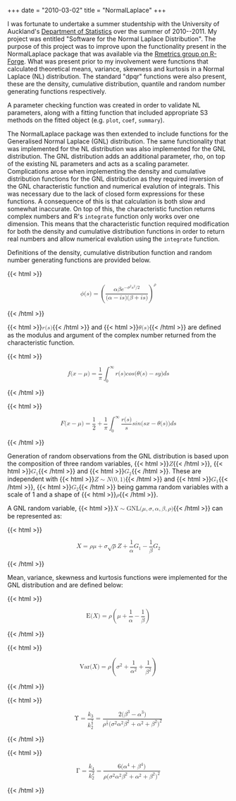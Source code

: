 +++
date = "2010-03-02"
title = "NormalLaplace"
+++

I was fortunate to undertake a summer studentship with the University of Auckland's [Department of Statistics](https://www.stat.auckland.ac.nz/) over the summer of 2010--2011. My project was entitled "Software for the Normal Laplace Distribution". The purpose of this project was to improve upon the functionality present in the NormalLaplace package that was available via the [Rmetrics group on R-Forge](https://r-forge.r-project.org/R/?group_id=156). What was present prior to my involvement were functions that calculated theoretical means, variance, skewness and kurtosis in a Normal Laplace (NL) distribution. The standard "dpqr" functions were also present, these are the density, cumulative distribution, quantile and random number generating functions respectively.

A parameter checking function was created in order to validate NL parameters, along with a fitting function that included appropriate S3 methods on the fitted object (e.g. `plot`, `coef`, `summary`).

The NormalLaplace package was then extended to include functions for the Generalised Normal Laplace (GNL) distribution. The same functionality that was implemented for the NL distribution was also implemented for the GNL distribution. The GNL distribution adds an additional parameter, rho, on top of the existing NL parameters and acts as a scaling parameter. Complications arose when implementing the density and cumulative distribution functions for the GNL distribution as they required inversion of the GNL characteristic function and numerical evalution of integrals. This was necessary due to the lack of closed form expressions for these functions. A consequence of this is that calculation is both slow and somewhat inaccurate. On top of this, the characteristic function returns complex numbers and R's `integrate` function only works over one dimension. This means that the characteristic function required modification for both the density and cumulative distribution functions in order to return real numbers and allow numerical evalution using the `integrate` function.

Definitions of the density, cumulative distribution function and random number generating functions are provided below.

{{< html >}}<p><math xmlns="http://www.w3.org/1998/Math/MathML" display="block"><semantics><mrow><mi>ϕ</mi><mo stretchy="false">(</mo><mi>s</mi><mo stretchy="false">)</mo><mo>=</mo><msup><mrow><mo fence="true">(</mo><mfrac><mrow><mi>α</mi><mi>β</mi><msup><mi>e</mi><mrow><mo>−</mo><msup><mi>σ</mi><mn>2</mn></msup><msup><mi>s</mi><mn>2</mn></msup><mi mathvariant="normal">/</mi><mn>2</mn></mrow></msup></mrow><mrow><mo stretchy="false">(</mo><mi>α</mi><mo>−</mo><mi>i</mi><mi>s</mi><mo stretchy="false">)</mo><mo stretchy="false">(</mo><mi>β</mi><mo>+</mo><mi>i</mi><mi>s</mi><mo stretchy="false">)</mo></mrow></mfrac><mo fence="true">)</mo></mrow><mi>ρ</mi></msup></mrow><annotation encoding="application/x-tex">\phi(s)=\left(\frac{\alpha \beta e^{-\sigma^2s^2/2}}{(\alpha - is)(\beta + is)}\right)^{\rho}</annotation></semantics></math></p>{{< /html >}}

{{< html >}}<math xmlns="http://www.w3.org/1998/Math/MathML"><semantics><mrow><mi>r</mi><mo stretchy="false">(</mo><mi>s</mi><mo stretchy="false">)</mo></mrow><annotation encoding="application/x-tex">r(s)</annotation></semantics></math>{{< /html >}} and {{< html >}}<math xmlns="http://www.w3.org/1998/Math/MathML"><semantics><mrow><mi>θ</mi><mo stretchy="false">(</mo><mi>s</mi><mo stretchy="false">)</mo></mrow><annotation encoding="application/x-tex">\theta(s)</annotation></semantics></math>{{< /html >}} are defined as the modulus and argument of the complex number returned from the characteristic function.

{{< html >}}<p><math xmlns="http://www.w3.org/1998/Math/MathML" display="block"><semantics><mrow><mi>f</mi><mo stretchy="false">(</mo><mi>x</mi><mo>−</mo><mi>μ</mi><mo stretchy="false">)</mo><mo>=</mo><mfrac><mn>1</mn><mi>π</mi></mfrac><msubsup><mo>∫</mo><mn>0</mn><mi mathvariant="normal">∞</mi></msubsup><mi>r</mi><mo stretchy="false">(</mo><mi>s</mi><mo stretchy="false">)</mo><mi>c</mi><mi>o</mi><mi>s</mi><mo stretchy="false">(</mo><mi>θ</mi><mo stretchy="false">(</mo><mi>s</mi><mo stretchy="false">)</mo><mo>−</mo><mi>s</mi><mi>y</mi><mo stretchy="false">)</mo><mi>d</mi><mi>s</mi></mrow><annotation encoding="application/x-tex">f(x - \mu)=\frac{1}{\pi} \int_0^\infty r(s)cos(\theta(s) - sy)ds</annotation></semantics></math></p>{{< /html >}}

{{< html >}}<p><math xmlns="http://www.w3.org/1998/Math/MathML" display="block"><semantics><mrow><mi>F</mi><mo stretchy="false">(</mo><mi>x</mi><mo>−</mo><mi>μ</mi><mo stretchy="false">)</mo><mo>=</mo><mfrac><mn>1</mn><mn>2</mn></mfrac><mo>+</mo><mfrac><mn>1</mn><mi>π</mi></mfrac><msubsup><mo>∫</mo><mn>0</mn><mi mathvariant="normal">∞</mi></msubsup><mfrac><mrow><mi>r</mi><mo stretchy="false">(</mo><mi>s</mi><mo stretchy="false">)</mo></mrow><mi>s</mi></mfrac><mi>s</mi><mi>i</mi><mi>n</mi><mo stretchy="false">(</mo><mi>s</mi><mi>x</mi><mo>−</mo><mi>θ</mi><mo stretchy="false">(</mo><mi>s</mi><mo stretchy="false">)</mo><mo stretchy="false">)</mo><mi>d</mi><mi>s</mi></mrow><annotation encoding="application/x-tex">F(x - \mu)=\frac{1}{2} + \frac{1}{\pi} \int_0^\infty \frac{r(s)}{s} sin(sx - \theta(s))ds</annotation></semantics></math></p>{{< /html >}}

Generation of random observations from the GNL distribution is based upon the composition of three random variables, {{< html >}}<math xmlns="http://www.w3.org/1998/Math/MathML"><semantics><mrow><mi>Z</mi></mrow><annotation encoding="application/x-tex">Z</annotation></semantics></math>{{< /html >}}, {{< html >}}<math xmlns="http://www.w3.org/1998/Math/MathML"><semantics><mrow><msub><mi>G</mi><mn>1</mn></msub></mrow><annotation encoding="application/x-tex">G_1</annotation></semantics></math>{{< /html >}} and {{< html >}}<math xmlns="http://www.w3.org/1998/Math/MathML"><semantics><mrow><msub><mi>G</mi><mn>2</mn></msub></mrow><annotation encoding="application/x-tex">G_2</annotation></semantics></math>{{< /html >}}. These are independent with {{< html >}}<math xmlns="http://www.w3.org/1998/Math/MathML"><semantics><mrow><mi>Z</mi><mo>∼</mo><mi>N</mi><mo stretchy="false">(</mo><mn>0</mn><mo separator="true">,</mo><mn>1</mn><mo stretchy="false">)</mo></mrow><annotation encoding="application/x-tex">Z \sim N(0, 1)</annotation></semantics></math>{{< /html >}} and {{< html >}}<math xmlns="http://www.w3.org/1998/Math/MathML"><semantics><mrow><msub><mi>G</mi><mn>1</mn></msub></mrow><annotation encoding="application/x-tex">G_1</annotation></semantics></math>{{< /html >}}, {{< html >}}<math xmlns="http://www.w3.org/1998/Math/MathML"><semantics><mrow><msub><mi>G</mi><mn>2</mn></msub></mrow><annotation encoding="application/x-tex">G_2</annotation></semantics></math>{{< /html >}} being gamma random variables with a scale of 1 and a shape of {{< html >}}<math xmlns="http://www.w3.org/1998/Math/MathML"><semantics><mrow><mi>ρ</mi></mrow><annotation encoding="application/x-tex">\rho</annotation></semantics></math>{{< /html >}}.

A GNL random variable, {{< html >}}<math xmlns="http://www.w3.org/1998/Math/MathML"><semantics><mrow><mi>X</mi><mo>∼</mo><mtext>GNL</mtext><mo stretchy="false">(</mo><mi>μ</mi><mo separator="true">,</mo><mi>σ</mi><mo separator="true">,</mo><mi>α</mi><mo separator="true">,</mo><mi>β</mi><mo separator="true">,</mo><mi>ρ</mi><mo stretchy="false">)</mo></mrow><annotation encoding="application/x-tex">X \sim \textrm{GNL}(\mu, \sigma, \alpha, \beta, \rho)</annotation></semantics></math>{{< /html >}} can be represented as:

{{< html >}}<p><math xmlns="http://www.w3.org/1998/Math/MathML" display="block"><semantics><mrow><mi>X</mi><mo>=</mo><mi>ρ</mi><mi>μ</mi><mo>+</mo><mi>σ</mi><msqrt><mi>ρ</mi></msqrt><mi>Z</mi><mo>+</mo><mfrac><mn>1</mn><mi>α</mi></mfrac><msub><mi>G</mi><mn>1</mn></msub><mo>−</mo><mfrac><mn>1</mn><mi>β</mi></mfrac><msub><mi>G</mi><mn>2</mn></msub></mrow><annotation encoding="application/x-tex">X = \rho\mu + \sigma\sqrt{\rho}Z + \frac{1}{\alpha}G_1 - \frac{1}{\beta}G_2</annotation></semantics></math></p>{{< /html >}}

Mean, variance, skewness and kurtosis functions were implemented for the GNL distribution and are defined below:

{{< html >}}<p><math xmlns="http://www.w3.org/1998/Math/MathML" display="block"><semantics><mrow><mtext>E</mtext><mo stretchy="false">(</mo><mi>X</mi><mo stretchy="false">)</mo><mo>=</mo><mi>ρ</mi><mrow><mo fence="true">(</mo><mi>μ</mi><mo>+</mo><mfrac><mn>1</mn><mi>α</mi></mfrac><mo>−</mo><mfrac><mn>1</mn><mi>β</mi></mfrac><mo fence="true">)</mo></mrow></mrow><annotation encoding="application/x-tex">\textrm{E}(X)= \rho\left(\mu + \frac{1}{\alpha} - \frac{1}{\beta}\right)</annotation></semantics></math></p>{{< /html >}}

{{< html >}}<p><math xmlns="http://www.w3.org/1998/Math/MathML" display="block"><semantics><mrow><mtext>Var</mtext><mo stretchy="false">(</mo><mi>X</mi><mo stretchy="false">)</mo><mo>=</mo><mi>ρ</mi><mrow><mo fence="true">(</mo><msup><mi>σ</mi><mn>2</mn></msup><mo>+</mo><mfrac><mn>1</mn><msup><mi>α</mi><mn>2</mn></msup></mfrac><mo>+</mo><mfrac><mn>1</mn><msup><mi>β</mi><mn>2</mn></msup></mfrac><mo fence="true">)</mo></mrow></mrow><annotation encoding="application/x-tex">\textrm{Var}(X)= \rho\left(\sigma^2 + \frac{1}{\alpha^2} + \frac{1}{\beta^2}\right)</annotation></semantics></math></p>{{< /html >}}

{{< html >}}<p><math xmlns="http://www.w3.org/1998/Math/MathML" display="block"><semantics><mrow><mi mathvariant="normal">Υ</mi><mo>=</mo><mfrac><msub><mi>k</mi><mn>3</mn></msub><msubsup><mi>k</mi><mn>2</mn><mfrac><mn>3</mn><mn>2</mn></mfrac></msubsup></mfrac><mo>=</mo><mfrac><mrow><mn>2</mn><mo stretchy="false">(</mo><msup><mi>β</mi><mn>3</mn></msup><mo>−</mo><msup><mi>α</mi><mn>3</mn></msup><mo stretchy="false">)</mo></mrow><mrow><msup><mi>ρ</mi><mfrac><mn>1</mn><mn>2</mn></mfrac></msup><mo stretchy="false">(</mo><msup><mi>σ</mi><mn>2</mn></msup><msup><mi>α</mi><mn>2</mn></msup><msup><mi>β</mi><mn>2</mn></msup><mo>+</mo><msup><mi>α</mi><mn>2</mn></msup><mo>+</mo><msup><mi>β</mi><mn>2</mn></msup><msup><mo stretchy="false">)</mo><mn>2</mn></msup></mrow></mfrac></mrow><annotation encoding="application/x-tex">\Upsilon = \frac{k_3}{k_2^{\frac{3}{2}}} = \frac{2(\beta^3 - \alpha^3)}{\rho^{\frac{1}{2}}(\sigma^2\alpha^2\beta^2 + \alpha^2 + \beta^2)^2}</annotation></semantics></math></p>{{< /html >}}

{{< html >}}<p><math xmlns="http://www.w3.org/1998/Math/MathML" display="block"><semantics><mrow><mi mathvariant="normal">Γ</mi><mo>=</mo><mfrac><msub><mi>k</mi><mn>4</mn></msub><msubsup><mi>k</mi><mn>2</mn><mn>2</mn></msubsup></mfrac><mo>=</mo><mfrac><mrow><mn>6</mn><mo stretchy="false">(</mo><msup><mi>α</mi><mn>4</mn></msup><mo>+</mo><msup><mi>β</mi><mn>4</mn></msup><mo stretchy="false">)</mo></mrow><mrow><mi>ρ</mi><mo stretchy="false">(</mo><msup><mi>σ</mi><mn>2</mn></msup><msup><mi>α</mi><mn>2</mn></msup><msup><mi>β</mi><mn>2</mn></msup><mo>+</mo><msup><mi>α</mi><mn>2</mn></msup><mo>+</mo><msup><mi>β</mi><mn>2</mn></msup><msup><mo stretchy="false">)</mo><mn>2</mn></msup></mrow></mfrac></mrow><annotation encoding="application/x-tex">\Gamma = \frac{k_4}{k_2^2} = \frac{6(\alpha^4 + \beta^4)}{\rho(\sigma^2\alpha^2\beta^2 + \alpha^2 + \beta^2)^2}</annotation></semantics></math></p>{{< /html >}}